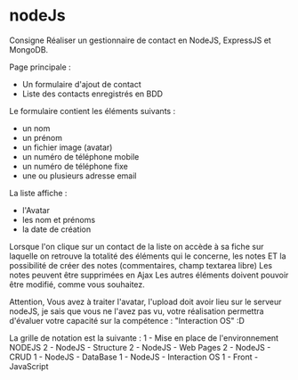 # nodeJs



Consigne
Réaliser un gestionnaire de contact en NodeJS, ExpressJS et MongoDB.

Page principale :
- Un formulaire d'ajout de contact
- Liste des contacts enregistrés en BDD

Le formulaire contient les éléments suivants :
- un nom
- un prénom
- un fichier image (avatar)
- un numéro de téléphone mobile
- un numéro de téléphone fixe
- une ou plusieurs adresse email

La liste affiche :
- l'Avatar
- les nom et prénoms
- la date de création

Lorsque l'on clique sur un contact de la liste on accède à sa fiche sur laquelle on retrouve la totalité des éléments qui le concerne, les notes ET la possibilité de créer des notes
(commentaires, champ textarea libre)
Les notes peuvent être supprimées en Ajax
Les autres éléments doivent pouvoir être modifié, comme vous souhaitez.

Attention, Vous avez à traiter l'avatar, l'upload doit avoir lieu sur le serveur nodeJS, je sais que vous ne l'avez pas vu, votre réalisation permettra d'évaluer votre capacité sur la compétence : "Interaction OS" :D

La grille de notation est la suivante :
1 - Mise en place de l'environnement NODEJS
2 - NodeJS - Structure
2 - NodeJS - Web Pages
2 - NodeJS - CRUD
1 - NodeJS - DataBase
1 - NodeJS - Interaction OS
1 - Front - JavaScript


